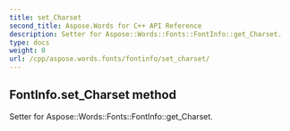 ```yaml
---
title: set_Charset
second_title: Aspose.Words for C++ API Reference
description: Setter for Aspose::Words::Fonts::FontInfo::get_Charset. 
type: docs
weight: 0
url: /cpp/aspose.words.fonts/fontinfo/set_charset/
---
```

## FontInfo.set_Charset method


Setter for Aspose::Words::Fonts::FontInfo::get_Charset. 

